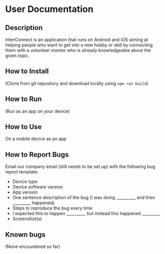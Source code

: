 # User Documentation

## Description

InterConnect is an application that runs on Android and iOS aiming at helping people who want to get into a new hobby or skill by connecting them with a volunteer mentor who is already knowledgeable about the given topic.

## How to Install

(Clone from git repository and download locally using `npm run build`)

## How to Run

(Run as an app on your device)

## How to Use

On a mobile device as an app

## How to Report Bugs

Email our company email (still needs to be set up) with the following bug report template:

- Device type
- Device software version
- App version
- One sentence description of the bug (I was doing _________, and then _________ happened)
- Steps to reproduce the bug every time
- I expected this to happen _________, but instead this happened _________
- Screenshot(s)

## Known bugs

(None encountered so far)

